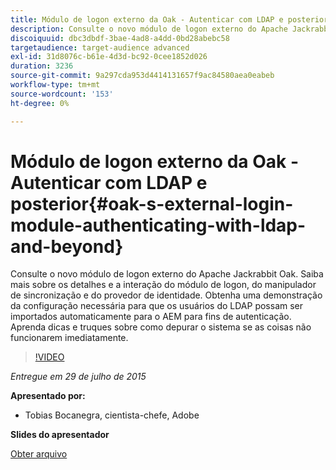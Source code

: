 ```yaml
---
title: Módulo de logon externo da Oak - Autenticar com LDAP e posterior
description: Consulte o novo módulo de logon externo do Apache Jackrabbit Oak. Saiba mais sobre os detalhes e a interação do módulo de logon, do manipulador de sincronização e do provedor de identidade. Obtenha uma demonstração da configuração necessária para que os usuários do LDAP possam ser importados automaticamente para o AEM para fins de autenticação. Aprenda dicas e truques sobre como depurar o sistema se as coisas não funcionarem imediatamente.
discoiquuid: dbc3dbdf-3bae-4ad8-a4dd-0bd28abebc58
targetaudience: target-audience advanced
exl-id: 31d8076c-b61e-4d3d-bc92-0cee1852d026
duration: 3236
source-git-commit: 9a297cda953d4414131657f9ac84580aea0eabeb
workflow-type: tm+mt
source-wordcount: '153'
ht-degree: 0%

---
```


# Módulo de logon externo da Oak - Autenticar com LDAP e posterior{#oak-s-external-login-module-authenticating-with-ldap-and-beyond}

Consulte o novo módulo de logon externo do Apache Jackrabbit Oak. Saiba mais sobre os detalhes e a interação do módulo de logon, do manipulador de sincronização e do provedor de identidade. Obtenha uma demonstração da configuração necessária para que os usuários do LDAP possam ser importados automaticamente para o AEM para fins de autenticação. Aprenda dicas e truques sobre como depurar o sistema se as coisas não funcionarem imediatamente.

>[!VIDEO](https://video.tv.adobe.com/v/19382/?quality=9)

*Entregue em 29 de julho de 2015*

**Apresentado por:**

* Tobias Bocanegra, cientista-chefe, Adobe

**Slides do apresentador**

[Obter arquivo](assets/oak-ldap-cqgems.pdf)
<!--
[Get back to the Overview](https://helpx.adobe.com/experience-manager/kt/eseminars/gems/aem-index.html)
-->
